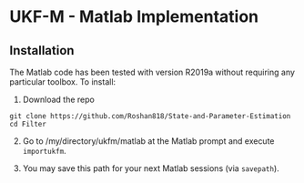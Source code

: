 
UKF-M - Matlab Implementation
===============================================================================

Installation
--------------------------------------------------------------------------------

The Matlab code has been tested with version R2019a without requiring any 
particular toolbox. To install:

1.  Download the repo
```
git clone https://github.com/Roshan818/State-and-Parameter-Estimation
cd Filter
```

2. Go to /my/directory/ukfm/matlab at the Matlab prompt and execute
   ``importukfm``.

3. You may save this path for your next Matlab sessions (via ``savepath``).